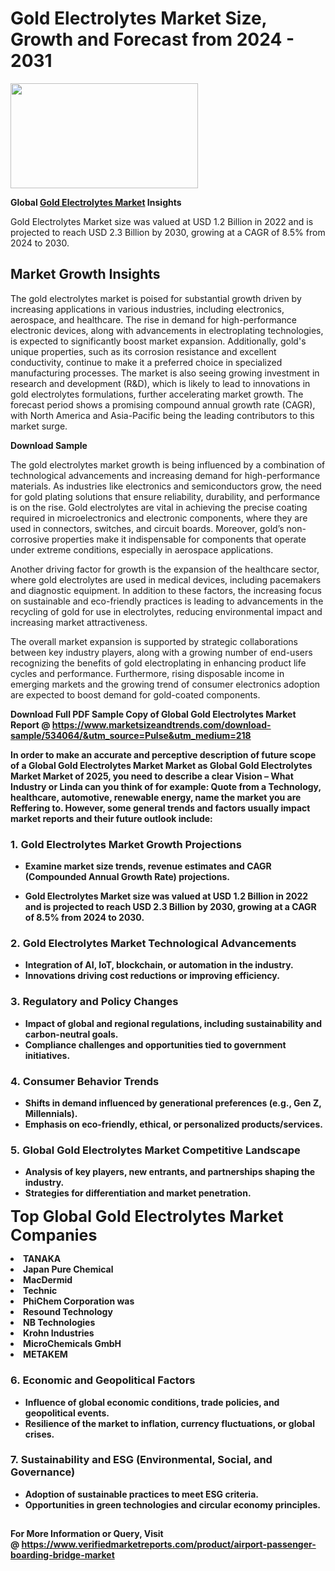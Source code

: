 <H1>Gold Electrolytes Market Size, Growth and Forecast from 2024 - 2031</H1><img class="aligncenter size-medium wp-image-584254" src="https://thirdeyenews.in/wp-content/uploads/2024/09/Global-Market-Research-300x168.jpeg" alt="" width="300" height="168" /><p><strong>Global&nbsp;<a href="https://www.marketsizeandtrends.com/download-sample/534064/&amp;utm_source=Pulse&amp;utm_medium=218">Gold Electrolytes Market</a> Insights</strong></p><p>Gold Electrolytes Market size was valued at USD 1.2 Billion in 2022 and is projected to reach USD 2.3 Billion by 2030, growing at a CAGR of 8.5% from 2024 to 2030.</p><p><h2>Market Growth Insights</h2> <p>The gold electrolytes market is poised for substantial growth driven by increasing applications in various industries, including electronics, aerospace, and healthcare. The rise in demand for high-performance electronic devices, along with advancements in electroplating technologies, is expected to significantly boost market expansion. Additionally, gold's unique properties, such as its corrosion resistance and excellent conductivity, continue to make it a preferred choice in specialized manufacturing processes. The market is also seeing growing investment in research and development (R&D), which is likely to lead to innovations in gold electrolytes formulations, further accelerating market growth. The forecast period shows a promising compound annual growth rate (CAGR), with North America and Asia-Pacific being the leading contributors to this market surge.</p> <p><strong>Download Sample</strong></p> <p>The gold electrolytes market growth is being influenced by a combination of technological advancements and increasing demand for high-performance materials. As industries like electronics and semiconductors grow, the need for gold plating solutions that ensure reliability, durability, and performance is on the rise. Gold electrolytes are vital in achieving the precise coating required in microelectronics and electronic components, where they are used in connectors, switches, and circuit boards. Moreover, gold’s non-corrosive properties make it indispensable for components that operate under extreme conditions, especially in aerospace applications.</p> <p>Another driving factor for growth is the expansion of the healthcare sector, where gold electrolytes are used in medical devices, including pacemakers and diagnostic equipment. In addition to these factors, the increasing focus on sustainable and eco-friendly practices is leading to advancements in the recycling of gold for use in electrolytes, reducing environmental impact and increasing market attractiveness.</p> <p>The overall market expansion is supported by strategic collaborations between key industry players, along with a growing number of end-users recognizing the benefits of gold electroplating in enhancing product life cycles and performance. Furthermore, rising disposable income in emerging markets and the growing trend of consumer electronics adoption are expected to boost demand for gold-coated components.</p> <p><strong></p><p><span class=""><strong>Download Full PDF Sample Copy of Global Gold Electrolytes Market Report</strong> @ <a href="https://www.marketsizeandtrends.com/download-sample/534064/&amp;utm_source=Pulse&amp;utm_medium=218" target="_blank">https://www.marketsizeandtrends.com/download-sample/534064/&amp;utm_source=Pulse&amp;utm_medium=218</a></span></p><p>In order to make an accurate and perceptive description of future scope of a Global&nbsp;Gold Electrolytes Market Market as Global&nbsp;Gold Electrolytes Market Market of 2025, you need to describe a clear Vision &ndash; What Industry or Linda can you think of for example: Quote from a Technology, healthcare, automotive, renewable energy, name the market you are Reffering to. However, some general trends and factors usually impact market reports and their future outlook include:</p><h3>1.&nbsp;<strong>Gold Electrolytes Market Growth Projections</strong></h3><ul><li>Examine market size trends, revenue estimates and CAGR (Compounded Annual Growth Rate) projections.</li><li><p>Gold Electrolytes Market size was valued at USD 1.2 Billion in 2022 and is projected to reach USD 2.3 Billion by 2030, growing at a CAGR of 8.5% from 2024 to 2030.</p></li></ul><h3>2.&nbsp;<strong>Gold Electrolytes Market Technological Advancements</strong></h3><ul><li>Integration of AI, IoT, blockchain, or automation in the industry.</li><li>Innovations driving cost reductions or improving efficiency.</li></ul><h3>3.&nbsp;<strong>Regulatory and Policy Changes</strong></h3><ul><li>Impact of global and regional regulations, including sustainability and carbon-neutral goals.</li><li>Compliance challenges and opportunities tied to government initiatives.</li></ul><h3>4.&nbsp;<strong>Consumer Behavior Trends</strong></h3><ul><li>Shifts in demand influenced by generational preferences (e.g., Gen Z, Millennials).</li><li>Emphasis on eco-friendly, ethical, or personalized products/services.</li></ul><h3>5.&nbsp;<strong>Global Gold Electrolytes Market Competitive Landscape</strong></h3><ul><li>Analysis of key players, new entrants, and partnerships shaping the industry.</li><li>Strategies for differentiation and market penetration.</li></ul><p data-pm-slice="1 1 []"><span style="color: inherit; font-family: inherit; font-size: 25px;">Top Global Gold Electrolytes Market Companies</span></p><div class="" data-test-id=""><p><li>TANAKA</li><li> Japan Pure Chemical</li><li> MacDermid</li><li> Technic</li><li> PhiChem Corporation was</li><li> Resound Technology</li><li> NB Technologies</li><li> Krohn Industries</li><li> MicroChemicals GmbH</li><li> METAKEM</li></p></div><h3>6.&nbsp;<strong>Economic and Geopolitical Factors</strong></h3><ul><li>Influence of global economic conditions, trade policies, and geopolitical events.</li><li>Resilience of the market to inflation, currency fluctuations, or global crises.</li></ul><h3>7.&nbsp;<strong>Sustainability and ESG (Environmental, Social, and Governance)</strong></h3><ul><li>Adoption of sustainable practices to meet ESG criteria.</li><li>Opportunities in green technologies and circular economy principles.</li></ul><h2><strong style="font-size: 14px;">For More Information or Query, Visit @&nbsp;</strong><a style="background-color: #ffffff; font-size: 14px;" href="https://www.marketsizeandtrends.com/report/gold-electrolytes-market/" target="_blank">https://www.verifiedmarketreports.com/product/airport-passenger-boarding-bridge-market</a></h2>
